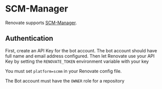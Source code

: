 # SCM-Manager

Renovate supports [SCM-Manager](https://scm-manager.org).

## Authentication

First, create an API Key for the bot account.
The bot account should have full name and email address configured.
Then let Renovate use your API Key by setting the `RENOVATE_TOKEN` environment variable with your key

You must set `platform=scmm` in your Renovate config file.

The Bot account must have the `OWNER` role for a repository
